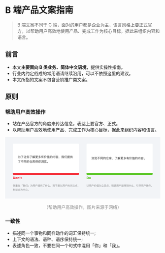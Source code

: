 # B 端产品文案指南

> B 端文案不同于 C 端，面对的用户都是企业为主，语言风格上要正式官方，以帮助用户高效地使用产品、完成工作为核心目标，据此来组织内容和语言。

## 前言

* 本文**主要面向 B 类业务、简体中文语境**，提供实操性指南。
* 行业内约定俗成的常用语请继续沿用，可以不依照这里的建议。
* 本文所指的文案不包含营销推广类文案。

## 原则

### 帮助用户高效操作

* 站在产品官方的角度来传达信息，表达上要官方、正式。
* 以帮助用户高效地使用产品、完成工作为核心目标，据此来组织内容和语言。

<div style="text-align: center;">
  <img src="./assets/tob/1.png" alt="帮助用户高效操作" style="width: 640px;">
  <p style="text-align: center; color: #888;">（帮助用户高效操作，图片来源于网络）</p>
</div>

### 一致性

* 描述同一个事物和同样动作的词汇保持统一;
* 上下文的语法、语种、语序保持统一;
* 表述角色一致，不要在同一个句式中混用「你」和「我」。
